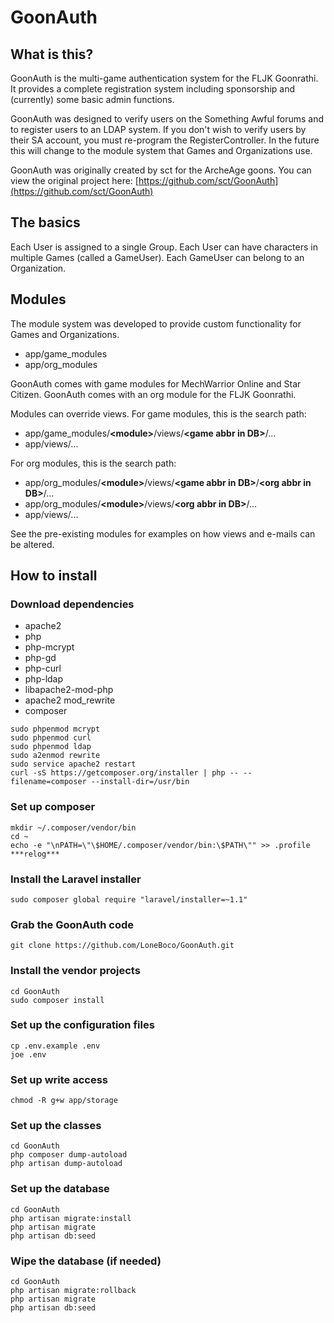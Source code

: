 # GoonAuth

## What is this?
GoonAuth is the multi-game authentication system for the FLJK Goonrathi.  It provides a complete registration system including sponsorship and (currently) some basic admin functions.

GoonAuth was designed to verify users on the Something Awful forums and to register users to an LDAP system.  If you don't wish to verify users by their SA account, you must re-program the RegisterController.  In the future this will change to the module system that Games and Organizations use.

GoonAuth was originally created by sct for the ArcheAge goons.  You can view the original project here:
[https://github.com/sct/GoonAuth](https://github.com/sct/GoonAuth)

## The basics
Each User is assigned to a single Group.
Each User can have characters in multiple Games (called a GameUser).
Each GameUser can belong to an Organization.

## Modules
The module system was developed to provide custom functionality for Games and Organizations.

* app/game_modules
* app/org_modules

GoonAuth comes with game modules for MechWarrior Online and Star Citizen.
GoonAuth comes with an org module for the FLJK Goonrathi.

Modules can override views.  For game modules, this is the search path:

* app/game_modules/**&lt;module&gt;**/views/**&lt;game abbr in DB&gt;**/...
* app/views/...

For org modules, this is the search path:

* app/org_modules/**&lt;module&gt;**/views/**&lt;game abbr in DB&gt;**/**&lt;org abbr in DB&gt;**/...
* app/org_modules/**&lt;module&gt;**/views/**&lt;org abbr in DB&gt;**/...
* app/views/...

See the pre-existing modules for examples on how views and e-mails can be altered.

## How to install

### Download dependencies
* apache2
* php
* php-mcrypt
* php-gd
* php-curl
* php-ldap
* libapache2-mod-php
* apache2 mod_rewrite
* composer
```
sudo phpenmod mcrypt
sudo phpenmod curl
sudo phpenmod ldap
sudo a2enmod rewrite
sudo service apache2 restart
curl -sS https://getcomposer.org/installer | php -- --filename=composer --install-dir=/usr/bin
```

### Set up composer
```
mkdir ~/.composer/vendor/bin
cd ~
echo -e "\nPATH=\"\$HOME/.composer/vendor/bin:\$PATH\"" >> .profile
***relog***
```

### Install the Laravel installer
`sudo composer global require "laravel/installer=~1.1"`

### Grab the GoonAuth code
`git clone https://github.com/LoneBoco/GoonAuth.git`

### Install the vendor projects
```
cd GoonAuth
sudo composer install
```

### Set up the configuration files
```
cp .env.example .env
joe .env
```

### Set up write access
`chmod -R g+w app/storage`

### Set up the classes
```
cd GoonAuth
php composer dump-autoload
php artisan dump-autoload
```

### Set up the database
```
cd GoonAuth
php artisan migrate:install
php artisan migrate
php artisan db:seed
```

### Wipe the database (if needed)
```
cd GoonAuth
php artisan migrate:rollback
php artisan migrate
php artisan db:seed
```
